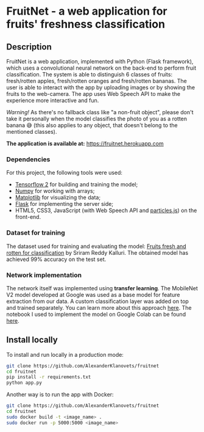 # FruitNet - a web application for fruits' freshness classification

## Description

FruitNet is a web application, implemented with Python (Flask framework), which uses a convolutional neural network on the back-end to perform fruit classification. The system is able to distinguish 6 classes of fruits: fresh/rotten apples, fresh/rotten oranges and fresh/rotten bananas. The user is able to interact with the app by uploading images or by showing the fruits to the web-camera. The app uses Web Speech API to make the experience more interactive and fun.

*Warning!* As there's no fallback class like "a non-fruit object", please don't take it personally when the model classifies the photo of you as a rotten banana :sweat_smile: (this also applies to any object, that doesn't belong to the mentioned classes).

**The application is available at:** https://fruitnet.herokuapp.com

### Dependencies

For this project, the following tools were used:
- [Tensorflow 2](https://www.tensorflow.org/install) for building and training the model;
- [Numpy](https://numpy.org/) for working with arrays;
- [Matplotlib](https://matplotlib.org/) for visualizing the data;
- [Flask](https://flask.palletsprojects.com/en/1.1.x/) for implementing the server side;
- HTML5, CSS3, JavaScript (with Web Speech API and [particles.js](https://vincentgarreau.com/particles.js/)) on the front-end.

### Dataset for training

The dataset used for training and evaluating the model: [Fruits fresh and rotten for classification](https://www.kaggle.com/sriramr/fruits-fresh-and-rotten-for-classification) by Sriram Reddy Kalluri. The obtained model has achieved 99% accuracy on the test set.

### Network implementation

The network itself was implemented using **transfer learning**. The MobileNet V2 model developed at Google was used as a base model for feature extraction from our data. A custom classification layer was added on top and trained separately. You can learn more about this approach [here](https://www.tensorflow.org/tutorials/images/transfer_learning). The notebook I used to implement the model on Google Colab can be found [here](https://github.com/AlexanderKlanovets/fruitnet/blob/master/notebooks/FruitNetTransferLearning.ipynb).

## Install locally

To install and run locally in a production mode:

```bash
git clone https://github.com/AlexanderKlanovets/fruitnet
cd fruitnet
pip install -r requirements.txt
python app.py
```

Another way is to run the app with Docker:
```bash
git clone https://github.com/AlexanderKlanovets/fruitnet
cd fruitnet
sudo docker build -t <image_name> .
sudo docker run -p 5000:5000 <image_name>
```
